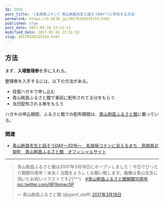 ```yaml
---
ID: 2970
post_title: '[名探偵コナン] 青山剛昌先生と話そうDAY!!に参加する方法'
permalink: https://b.0218.jp/20170326235153.html
published: true
post_date: 2017-03-26 23:51:53
modified_date: 2017-03-26 23:51:53
slug: 20170326235153.html
---
```

<!--more-->

<h2>方法</h2>

まず、<strong>入場整理券</strong>を手に入れる。

整理券を入手するには、以下の方法がある。

<ul>
<li>往復ハガキで申し込む</li>
<li>青山剛昌ふるさと館で事前に配布されてる分をもらう</li>
<li>当日配布される券をもらう</li>
</ul>

ハガキの申込期間、ふるさと館での配布期間は、<a href="http://www.gamf.jp/">青山剛昌ふるさと館</a>に載っている。

<h3>関連</h3>

<ul>
<li><a href="http://www.gamf.jp/2050.html">青山剛昌先生と話そうDAY～2016～　名探偵コナンに会えるまち　鳥取県北栄町　青山剛昌ふるさと館　オフィシャルサイト</a></li>
</ul>

<hr />

<blockquote class="twitter-tweet" data-lang="ja"><p lang="ja" dir="ltr">青山剛昌ふるさと館は2007年3月18日にオープンしました！今日でぴったり開館10周年！末永く当館をよろしくお願い致します。画像は青山先生に頂いたお祝いイラストです♪(*^^)　<a href="https://twitter.com/hashtag/%E9%9D%92%E5%B1%B1%E5%89%9B%E6%98%8C%E3%81%B5%E3%82%8B%E3%81%95%E3%81%A8%E9%A4%A8%E9%96%8B%E9%A4%A810%E5%91%A8%E5%B9%B4?src=hash">#青山剛昌ふるさと館開館10周年</a> <a href="https://t.co/i8F9nmec5P">pic.twitter.com/i8F9nmec5P</a></p>&mdash; 青山剛昌ふるさと館 (@gamf_staff) <a href="https://twitter.com/gamf_staff/status/842908596081852417">2017年3月18日</a></blockquote>

<script async src="//platform.twitter.com/widgets.js" charset="utf-8"></script>